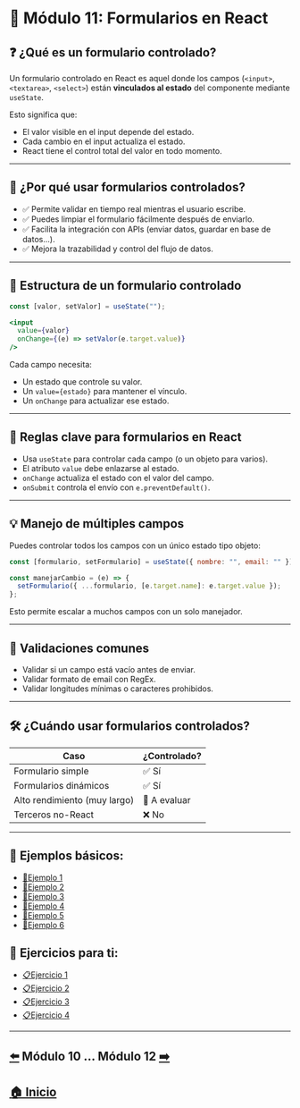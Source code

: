# 📘 Módulo 11: Formularios en React

## ❓ ¿Qué es un formulario controlado?

Un formulario controlado en React es aquel donde los campos (`<input>`, `<textarea>`, `<select>`) están **vinculados al estado** del componente mediante `useState`.

Esto significa que:
- El valor visible en el input depende del estado.
- Cada cambio en el input actualiza el estado.
- React tiene el control total del valor en todo momento.

---

## 🔄 ¿Por qué usar formularios controlados?

- ✅ Permite validar en tiempo real mientras el usuario escribe.
- ✅ Puedes limpiar el formulario fácilmente después de enviarlo.
- ✅ Facilita la integración con APIs (enviar datos, guardar en base de datos...).
- ✅ Mejora la trazabilidad y control del flujo de datos.

---

## 🧠 Estructura de un formulario controlado

```jsx
const [valor, setValor] = useState("");

<input
  value={valor}
  onChange={(e) => setValor(e.target.value)}
/>
```

Cada campo necesita:
- Un estado que controle su valor.
- Un `value={estado}` para mantener el vínculo.
- Un `onChange` para actualizar ese estado.

---

## 📌 Reglas clave para formularios en React

- Usa `useState` para controlar cada campo (o un objeto para varios).
- El atributo `value` debe enlazarse al estado.
- `onChange` actualiza el estado con el valor del campo.
- `onSubmit` controla el envío con `e.preventDefault()`.

---

## 💡 Manejo de múltiples campos

Puedes controlar todos los campos con un único estado tipo objeto:

```jsx
const [formulario, setFormulario] = useState({ nombre: "", email: "" });

const manejarCambio = (e) => {
  setFormulario({ ...formulario, [e.target.name]: e.target.value });
};
```

Esto permite escalar a muchos campos con un solo manejador.

---

## 🔐 Validaciones comunes

- Validar si un campo está vacío antes de enviar.
- Validar formato de email con RegEx.
- Validar longitudes mínimas o caracteres prohibidos.

---

## 🛠️ ¿Cuándo usar formularios controlados?

| Caso                        | ¿Controlado? |
|-----------------------------|--------------|
| Formulario simple           | ✅ Sí        |
| Formularios dinámicos       | ✅ Sí        |
| Alto rendimiento (muy largo)| 🔄 A evaluar |
| Terceros no-React           | ❌ No        |

---

## 🧪 Ejemplos básicos:

* [📝Ejemplo 1](./Ejemplos/Ejemplo_1.md)
* [📝Ejemplo 2](./Ejemplos/Ejemplo_2.md)
* [📝Ejemplo 3](./Ejemplos/Ejemplo_3.md)
* [📝Ejemplo 4](./Ejemplos/Ejemplo_4.md)
* [📝Ejemplo 5](./Ejemplos/Ejemplo_5.md)
* [📝Ejemplo 6](./Ejemplos/Ejemplo_6.md)

## 🎯 Ejercicios para ti:

* [📋Ejercicio 1](./Ejercicios/Ejercicio_1.md)
* [📋Ejercicio 2](./Ejercicios/Ejercicio_2.md)
* [📋Ejercicio 3](./Ejercicios/Ejercicio_3.md)
* [📋Ejercicio 4](./Ejercicios/Ejercicio_4.md)

---

## [⬅️](../Modulo_10:_Listas_y_Claves/Modulo_10.md) Módulo 10 ... Módulo 12 [➡️](../Modulo_12:_Lifting_State_Up_y_comunicación_entre_componentes/Modulo_12.md)

## [🏠 Inicio](../README.md)
